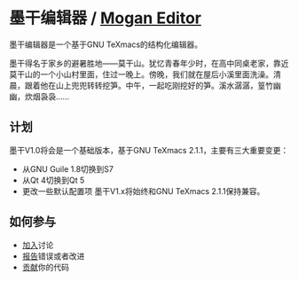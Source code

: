 # 墨干编辑器 / [Mogan Editor](README.md)
墨干编辑器是一个基于GNU TeXmacs的结构化编辑器。

墨干得名于家乡的避暑胜地——莫干山。犹忆青春年少时，在高中同桌老家，靠近莫干山的一个小山村里面，住过一晚上。傍晚，我们就在屋后小溪里面洗澡。清晨，跟着他在山上兜兜转转挖笋。中午，一起吃刚挖好的笋。溪水潺潺，篁竹幽幽，炊烟袅袅……

## 计划
墨干V1.0将会是一个基础版本，基于GNU TeXmacs 2.1.1，主要有三大重要变更：
+ 从GNU Guile 1.8切换到S7
+ 从Qt 4切换到Qt 5
+ 更改一些默认配置项
墨干V1.x将始终和GNU TeXmacs 2.1.1保持兼容。

## 如何参与
+ [加入](https://github.com/XmacsLabs/mogan/discussions)讨论
+ [报告](https://github.com/XmacsLabs/mogan/issues)错误或者改进
+ [贡献](https://github.com/XmacsLabs/mogan/pulls)你的代码
